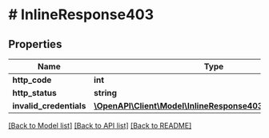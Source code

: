 # # InlineResponse403

## Properties

Name | Type | Description | Notes
------------ | ------------- | ------------- | -------------
**http_code** | **int** |  | [optional] 
**http_status** | **string** |  | [optional] 
**invalid_credentials** | [**\OpenAPI\Client\Model\InlineResponse403InvalidCredentials**](InlineResponse403InvalidCredentials.md) |  | [optional] 

[[Back to Model list]](../../README.md#documentation-for-models) [[Back to API list]](../../README.md#documentation-for-api-endpoints) [[Back to README]](../../README.md)


